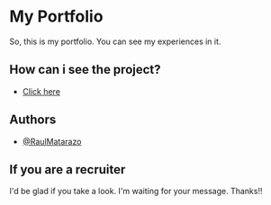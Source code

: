 
# My Portfolio

So, this is my portfolio. You can see my experiences in it.

## How can i see the project?

 - [Click here](https://rauldevportfolio.netlify.app/)



## Authors

- [@RaulMatarazo](https://www.linkedin.com/in/raulmatarazo/)


## If you are a recruiter

I'd be glad if you take a look. I'm waiting for your message. Thanks!!
